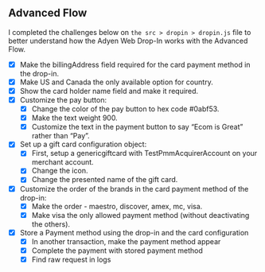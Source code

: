 ## Advanced Flow
I completed the challenges below on `the src > dropin > dropin.js` file to better understand how the Adyen Web Drop-In works with the Advanced Flow.

- [x] Make the billingAddress field required for the card payment method in the drop-in.
- [x] Make US and Canada the only available option for country.
- [x] Show the card holder name field and make it required.
- [x] Customize the pay button:
    - [x] Change the color of the pay button to hex code #0abf53.
    - [x] Make the text weight 900.
    - [x] Customize the text in the payment button to say “Ecom is Great” rather than “Pay”.
- [x] Set up a gift card configuration object:
    - [x] First, setup a genericgiftcard with TestPmmAcquirerAccount on your merchant account.
    - [x] Change the icon.
    - [x] Change the presented name of the gift card.
- [x] Customize the order of the brands in the card payment method of the drop-in:
    - [x] Make the order - maestro, discover, amex, mc, visa.
    - [x] Make visa the only allowed payment method (without deactivating the others).
- [x] Store a Payment method using the drop-in and the card configuration 
    - [x] In another transaction, make the payment method appear 
    - [x] Complete the payment with stored payment method
    - [x] Find raw request in logs
